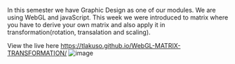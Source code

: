 In this semester we have Graphic Design as one of our modules. We are using WebGL and javaScript.
This week we were introduced to matrix where you have to derive your own matrix and also apply it in transformation(rotation, transalation and scaling).

View the live here  https://tlakuso.github.io/WebGL-MATRIX-TRANSFORMATION/
![image](https://github.com/Tlakuso/WebGL-MATRIX-TRANSFORMATION/assets/138527697/17210200-912f-460f-80d0-1b0461fd82d0)


